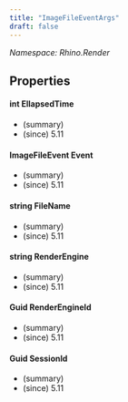 ```yaml
---
title: "ImageFileEventArgs"
draft: false
---
```


*Namespace: Rhino.Render*
## Properties
#### int EllapsedTime
- (summary) 
- (since) 5.11
#### ImageFileEvent Event
- (summary) 
- (since) 5.11
#### string FileName
- (summary) 
- (since) 5.11
#### string RenderEngine
- (summary) 
- (since) 5.11
#### Guid RenderEngineId
- (summary) 
- (since) 5.11
#### Guid SessionId
- (summary) 
- (since) 5.11
